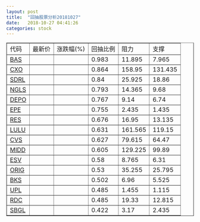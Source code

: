 ```yaml
---
layout: post
title:  "回抽股票分析20181027"
date:   2018-10-27 04:41:26
categories: stock
---
```

<script type="text/javascript">
var stockList = []
stockList.push('gb_bas');
stockList.push('gb_cxo');
stockList.push('gb_sdrl');
stockList.push('gb_ngls');
stockList.push('gb_depo');
stockList.push('gb_epe');
stockList.push('gb_res');
stockList.push('gb_lulu');
stockList.push('gb_cvs');
stockList.push('gb_midd');
stockList.push('gb_esv');
stockList.push('gb_orig');
stockList.push('gb_bks');
stockList.push('gb_upl');
stockList.push('gb_rdc');
stockList.push('gb_sbgl');
</script>
<table border="1">
 <tr>
 <td>代码</td>
 <td>最新价</td>
 <td>涨跌幅(%)</td>
 <td>回抽比例</td>
 <td>阻力</td>
 <td>支撑</td>
</tr>
  <tr id="bas">
  <td><a href="http://stock.finance.sina.com.cn/usstock/quotes/BAS.html" target="_blank">BAS</a></td><td></td><td></td><td>0.983</td><td>11.895</td><td>7.965</td></tr>
  <tr id="cxo">
  <td><a href="http://stock.finance.sina.com.cn/usstock/quotes/CXO.html" target="_blank">CXO</a></td><td></td><td></td><td>0.864</td><td>158.95</td><td>131.435</td></tr>
  <tr id="sdrl">
  <td><a href="http://stock.finance.sina.com.cn/usstock/quotes/SDRL.html" target="_blank">SDRL</a></td><td></td><td></td><td>0.84</td><td>25.925</td><td>18.86</td></tr>
  <tr id="ngls">
  <td><a href="http://stock.finance.sina.com.cn/usstock/quotes/NGLS.html" target="_blank">NGLS</a></td><td></td><td></td><td>0.793</td><td>14.365</td><td>9.68</td></tr>
  <tr id="depo">
  <td><a href="http://stock.finance.sina.com.cn/usstock/quotes/DEPO.html" target="_blank">DEPO</a></td><td></td><td></td><td>0.767</td><td>9.14</td><td>6.74</td></tr>
  <tr id="epe">
  <td><a href="http://stock.finance.sina.com.cn/usstock/quotes/EPE.html" target="_blank">EPE</a></td><td></td><td></td><td>0.755</td><td>2.435</td><td>1.435</td></tr>
  <tr id="res">
  <td><a href="http://stock.finance.sina.com.cn/usstock/quotes/RES.html" target="_blank">RES</a></td><td></td><td></td><td>0.676</td><td>16.95</td><td>13.135</td></tr>
  <tr id="lulu">
  <td><a href="http://stock.finance.sina.com.cn/usstock/quotes/LULU.html" target="_blank">LULU</a></td><td></td><td></td><td>0.631</td><td>161.565</td><td>119.15</td></tr>
  <tr id="cvs">
  <td><a href="http://stock.finance.sina.com.cn/usstock/quotes/CVS.html" target="_blank">CVS</a></td><td></td><td></td><td>0.627</td><td>79.615</td><td>64.47</td></tr>
  <tr id="midd">
  <td><a href="http://stock.finance.sina.com.cn/usstock/quotes/MIDD.html" target="_blank">MIDD</a></td><td></td><td></td><td>0.605</td><td>129.225</td><td>99.89</td></tr>
  <tr id="esv">
  <td><a href="http://stock.finance.sina.com.cn/usstock/quotes/ESV.html" target="_blank">ESV</a></td><td></td><td></td><td>0.58</td><td>8.765</td><td>6.31</td></tr>
  <tr id="orig">
  <td><a href="http://stock.finance.sina.com.cn/usstock/quotes/ORIG.html" target="_blank">ORIG</a></td><td></td><td></td><td>0.53</td><td>35.255</td><td>25.795</td></tr>
  <tr id="bks">
  <td><a href="http://stock.finance.sina.com.cn/usstock/quotes/BKS.html" target="_blank">BKS</a></td><td></td><td></td><td>0.502</td><td>6.96</td><td>5.525</td></tr>
  <tr id="upl">
  <td><a href="http://stock.finance.sina.com.cn/usstock/quotes/UPL.html" target="_blank">UPL</a></td><td></td><td></td><td>0.485</td><td>1.455</td><td>1.115</td></tr>
  <tr id="rdc">
  <td><a href="http://stock.finance.sina.com.cn/usstock/quotes/RDC.html" target="_blank">RDC</a></td><td></td><td></td><td>0.485</td><td>19.33</td><td>12.815</td></tr>
  <tr id="sbgl">
  <td><a href="http://stock.finance.sina.com.cn/usstock/quotes/SBGL.html" target="_blank">SBGL</a></td><td></td><td></td><td>0.422</td><td>3.17</td><td>2.435</td></tr>
</table>
